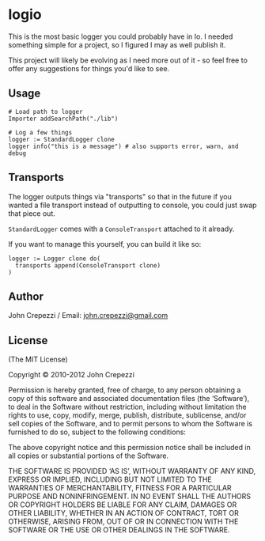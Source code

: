 # logio

This is the most basic logger you could probably have in Io.
I needed something simple for a project, so I figured I may as well publish it.

This project will likely be evolving as I need more out of it - so feel free
to offer any suggestions for things you'd like to see.

## Usage

``` io
# Load path to logger
Importer addSearchPath("./lib")

# Log a few things
logger := StandardLogger clone
logger info("this is a message") # also supports error, warn, and debug
```

## Transports

The logger outputs things via "transports" so that in the future if you
wanted a file transport instead of outputting to console, you could just
swap that piece out.

`StandardLogger` comes with a `ConsoleTransport` attached to it already.

If you want to manage this yourself, you can build it like so:

``` io
logger := Logger clone do(
  transports append(ConsoleTransport clone)
)
```

## Author

John Crepezzi / Email: john.crepezzi@gmail.com

## License

(The MIT License)

Copyright © 2010-2012 John Crepezzi

Permission is hereby granted, free of charge, to any person obtaining a copy of
this software and associated documentation files (the ‘Software’), to deal in
the Software without restriction, including without limitation the rights to
use, copy, modify, merge, publish, distribute, sublicense, and/or sell copies
of the Software, and to permit persons to whom the Software is furnished to do
so, subject to the following conditions:

The above copyright notice and this permission notice shall be included in all
copies or substantial portions of the Software.

THE SOFTWARE IS PROVIDED ‘AS IS’, WITHOUT WARRANTY OF ANY KIND, EXPRESS OR
IMPLIED, INCLUDING BUT NOT LIMITED TO THE WARRANTIES OF MERCHANTABILITY,
FITNESS FOR A PARTICULAR PURPOSE AND NONINFRINGEMENT. IN NO EVENT SHALL THE
AUTHORS OR COPYRIGHT HOLDERS BE LIABLE FOR ANY CLAIM, DAMAGES OR OTHER
LIABILITY, WHETHER IN AN ACTION OF CONTRACT, TORT OR OTHERWISE, ARISING FROM,
OUT OF OR IN CONNECTION WITH THE SOFTWARE OR THE USE OR OTHER DEALINGS IN THE
SOFTWARE.
